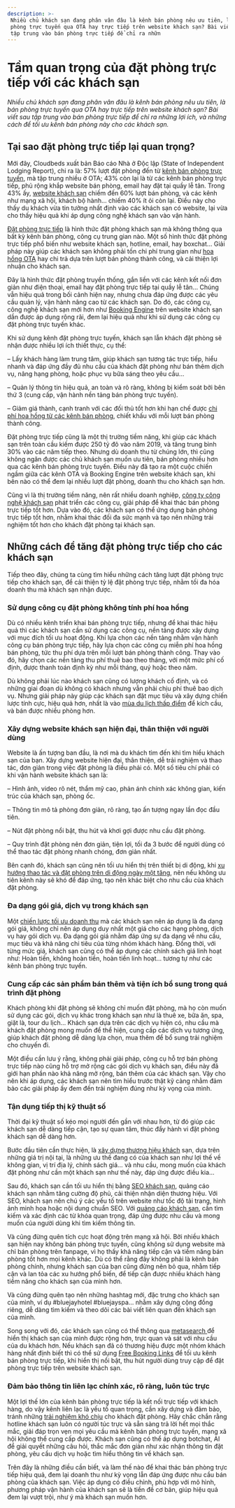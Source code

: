 ```yaml
---
description: >-
 Nhiều chủ khách sạn đang phân vân đâu là kênh bán phòng nêu ưu tiên, là bán
 phòng trực tuyến qua OTA hay trực tiếp trên website khách sạn? Bài viết sau
 tập trung vào bán phòng trực tiếp để chỉ ra nhữn
---
```


# Tầm quan trọng của đặt phòng trực tiếp với các khách sạn

_Nhiều chủ khách sạn đang phân vân đâu là kênh bán phòng nêu ưu tiên, là bán phòng trực tuyến qua OTA hay trực tiếp trên website khách sạn? Bài viết sau tập trung vào bán phòng trực tiếp để chỉ ra những lợi ích, và những cách để tối ưu kênh bán phòng này cho các khách sạn._

## Tại sao đặt phòng trực tiếp lại quan trọng?

Mới đây, Cloudbeds xuất bản Báo cáo Nhà ở Độc lập (State of Independent Lodging Report), chi ra là: 57% lượt đặt phòng đến từ [kênh bán phòng trực tuyến](https://bluejaypms.com/article/cac-kenh-ban-phong-truc-tuyen-quan-trong-nhat-cua-khach-san-111), mà tập trung nhiều ở OTA; 43% còn lại là từ các kênh bán phòng trực tiếp, phủ rộng khắp website bán phòng, email hay đặt tại quầy lễ tân. Trong 43% ấy, [website khách sạn](https://bluejaypms.com/article/website-khach-san-quan-trong-152) chiếm đến 60% lượt bán phòng, và các kênh như mạng xã hội, khách bộ hành… chiếm 40% ít ỏi còn lại. Điều này cho thấy du khách vừa tin tưởng nhất định vào các khách sạn có website, lại vừa cho thấy hiệu quả khi áp dụng công nghệ khách sạn vào vận hành.

[Đặt phòng trực tiếp](https://bluejaypms.com/article/loi-ich-booking-engine-87) là hình thức đặt phòng khách sạn mà không thông qua bất kỳ kênh bán phòng, công cụ trung gian nào. Một số hình thức đặt phòng trực tiếp phổ biến như website khách sạn, hotline, email, hay boxchat… Giải pháp này giúp các khách sạn không phải tốn chi phí trung gian như [hoa hồng OTA](https://bluejaypms.com/article/mat-trai-cua-ota-va-cach-de-thoat-khoi-su-le-thuoc-trong-viec-ban-phong-truc-tuyen-228) hay chi trả dựa trên lượt bán phòng thành công, và cải thiện lợi nhuận cho khách sạn.

Đây là hình thức đặt phòng truyền thống, gắn liền với các kênh kết nối đơn giản như điện thoại, email hay đặt phòng trực tiếp tại quầy lễ tân… Chúng vẫn hiệu quả trong bối cảnh hiện nay, nhưng chưa đáp ứng được các yêu cầu quản lý, vận hành nâng cao từ các khách sạn. Do đó, các công cụ, công nghệ khách sạn mới hơn như [Booking Engine](https://bluejaypms.com/booking-engine) trên website khách sạn dần được áp dụng rộng rãi, đem lại hiệu quả như khi sử dụng các công cụ đặt phòng trực tuyến khác.

Khi sử dụng kênh đặt phòng trực tuyến, khách sạn lẫn khách đặt phòng sẽ nhận được nhiều lợi ích thiết thực, cụ thể:

– Lấy khách hàng làm trung tâm, giúp khách sạn tương tác trực tiếp, hiểu nhanh và đáp ứng đầy đủ nhu cầu của khách đặt phòng như bán thêm dịch vụ, nâng hạng phòng, hoặc phục vụ bữa sáng theo yêu cầu…

– Quản lý thông tin hiệu quả, an toàn và rõ ràng, không bị kiểm soát bởi bên thứ 3 (cung cấp, vận hành nền tảng bán phòng trực tuyến).

– Giảm giá thành, cạnh tranh với các đối thủ tốt hơn khi hạn chế được [chi phí hoa hồng từ các kênh bán phòng](https://bluejaypms.com/article/chi-phi-hoa-hong-ota-155), chiết khấu với mỗi lượt bán phòng thành công.

Đặt phòng trực tiếp cũng là một thị trường tiềm năng, khi giúp các khách sạn trên toàn cầu kiếm được 250 tỷ đô vào năm 2019, và tăng trung bình 30% vào các năm tiếp theo. Nhưng dù doanh thu từ chúng lớn, thì cũng không ngăn được các chủ khách sạn muốn ưu tiên, bán phòng nhiều hơn qua các kênh bán phòng trực tuyến. Điều này đã tạo ra một cuộc chiến ngầm giữa các kênh OTA và Booking Engine trên website khách sạn, khi bên nào có thể đem lại nhiều lượt đặt phòng, doanh thu cho khách sạn hơn.

Cũng vì là thị trường tiềm năng, nên rất nhiều doanh nghiệp, [công ty công nghệ khách sạn](https://bluejaypms.com/article/blue-jay-pms-dong-hanh-128) phát triển các công cụ, giải pháp để khai thác bán phòng trực tiếp tốt hơn. Dựa vào đó, các khách sạn có thể ứng dụng bán phòng trực tiếp tốt hơn, nhằm khai thác đối đa sức mạnh và tạo nên những trải nghiệm tốt hơn cho khách đặt phòng tại khách sạn.

## Những cách để tăng đặt phòng trực tiếp cho các khách sạn

Tiếp theo đây, chúng ta cùng tìm hiểu những cách tăng lượt đặt phòng trực tiếp cho khách sạn, để cải thiện tỷ lệ đặt phòng trực tiếp, nhằm tối đa hóa doanh thu mà khách sạn nhận được.

### Sử dụng công cụ đặt phòng không tính phí hoa hồng

Dù có nhiều kênh triển khai bán phòng trực tiếp, nhưng để khai thác hiệu quả thì các khách sạn cần sử dụng các công cụ, nền tảng được xây dựng với mục đích tối ưu hoạt động. Khi lựa chọn các nền tảng nhằm vận hành công cụ bán phòng trực tiếp, hãy lựa chọn các công cụ miễn phí hoa hồng bán phòng, tức thu phí dựa trên mỗi lượt bán phòng thành công. Thay vào đó, hãy chọn các nền tảng thu phí thuê bao theo tháng, với một mức phí cố định, được thanh toán định kỳ như mỗi tháng, quý hoặc theo năm.

Dù không phải lúc nào khách sạn cũng có lượng khách cố định, và có những giai đoạn dù không có khách nhưng vẫn phải chịu phí thuê bao dịch vụ. Nhưng giải pháp này giúp các khách sạn đặt mục tiêu và xây dựng chiến lược tính cực, hiệu quả hơn, nhất là vào [mùa du lịch thấp điểm](https://bluejaypms.com/article/mua-du-lich-cao-diem-119) để kích cầu, và bán được nhiều phòng hơn.

### Xây dựng website khách sạn hiện đại, thân thiện với người dùng

Website là ấn tượng ban đầu, là nơi mà du khách tìm đến khi tìm hiểu khách sạn của bạn. Xây dựng website hiện đại, thân thiện, dễ trải nghiệm và thao tác, đơn giản trong việc đặt phòng là điều phải có. Một số tiêu chí phải có khi vận hành website khách sạn là:

– Hình ảnh, video rõ nét, thẩm mỹ cao, phản ánh chính xác không gian, kiến trúc của khách sạn, phòng ốc.

– Thông tin mô tả phòng đơn giản, rõ ràng, tạo ấn tượng ngay lần đọc đầu tiên.

– Nút đặt phòng nổi bật, thu hút và khơi gợi được nhu cầu đặt phòng.

– Quy trình đặt phòng nên đơn giản, tiện lợi, tối đa 3 bước để người dùng có thể thao tác đặt phòng nhanh chóng, đơn giản nhất.

Bên cạnh đó, khách sạn cũng nên tối ưu hiển thị trên thiết bị di động, khi [xu hướng thao tác và đặt phòng trên di động ngày một tăng](https://bluejaypms.com/article/nhung-xu-huong-dat-phong-duoc-tiet-lo-trong-khoanh-khac-nguoi-dung-nhin-thay-dat-phong-ngay-197), nên nếu không ưu tiên kênh này sẽ khó để đáp ứng, tạo nên khác biệt cho nhu cầu của khách đặt phòng.

### Đa dạng gói giá, dịch vụ trong khách sạn

Một [chiến lược tối ưu doanh thu](https://bluejaypms.com/article/chien-luoc-gia-127) mà các khách sạn nên áp dụng là đa dạng gói giá, không chỉ nên áp dụng duy nhất một giá cho các hạng phòng, dịch vụ hay gói dịch vụ. Đa dạng gói giá nhằm đáp ứng sự đa dạng về nhu cầu, mục tiêu và khả năng chi tiêu của từng nhóm khách hàng. Đồng thời, với từng mức giá, khách sạn cũng có thể áp dụng các chính sách giá linh hoạt như: Hoàn tiền, không hoàn tiền, hoàn tiền linh hoạt… tương tự như các kênh bán phòng trực tuyến.

### Cung cấp các sản phẩm bán thêm và tiện ích bổ sung trong quá trình đặt phòng

Khách phòng khi đặt phòng sẽ không chỉ muốn đặt phòng, mà họ còn muốn sử dụng các gói, dịch vụ khác trong khách sạn như là thuê xe, bữa ăn, spa, giặt là, tour du lịch… Khách sạn dựa trên các dịch vụ hiện có, nhu cầu mà khách đặt phòng mong muốn để thể hiện, cung cấp các dịch vụ tương ứng, giúp khách đặt phòng dễ dàng lựa chọn, mua thêm để bổ sung trải nghiệm cho chuyến đi.

Một điều cần lưu ý rằng, không phải giải pháp, công cụ hỗ trợ bán phòng trực tiếp nào cũng hỗ trợ mở rộng các gói dịch vụ khách sạn, điều này đã giới hạn phần nào khả năng mở rộng, bán thêm của các khách sạn. Vậy cho nên khi áp dụng, các khách sạn nên tìm hiểu trước thật kỹ càng nhằm đảm bảo các giải pháp ấy đem đến trải nghiệm đúng như kỳ vọng của mình.

### Tận dụng tiếp thị kỹ thuật số

Thời đại kỹ thuật số kéo mọi người đến gần với nhau hơn, từ đó giúp các khách sạn dễ dàng tiếp cận, tạo sự quan tâm, thúc đẩy hành vi đặt phòng khách sạn dễ dàng hơn.

Bước đầu tiên cần thực hiện, là [xây dựng thương hiệu khách](https://bluejaypms.com/article/cai-thien-thuong-hieu-khach-san-157) sạn, dựa trên những giá trị nội tại, là những ưu thế đang có của khách sạn như lợi thế về không gian, vị trí địa lý, chính sách giá… và nhu cầu, mong muốn của khách đặt phòng như cần một khách sạn như thế này, đáp ứng được điều kia…

Sau đó, khách sạn cần tối ưu hiển thị bằng [SEO khách sạn](https://bluejaypms.com/article/huong-dan-hoan-chinh-ve-tiep-thi-cong-cu-tim-kiem-cho-khach-san-230), quảng cáo khách sạn nhằm tăng cường độ phủ, cải thiện nhận diện thương hiệu. Với SEO, khách sạn nên chú ý các yếu tố trên website như tốc độ tải trang, hình ảnh minh họa hoặc nội dung chuẩn SEO. Với [quảng cáo khách sạn](https://bluejaypms.com/article/google-hotel-ads-va-nhung-loi-ich-thiet-thuc-cho-cac-khach-san-215), cần tìm kiếm và xác định các từ khóa quan trọng, đáp ứng được nhu cầu và mong muốn của người dùng khi tìm kiếm thông tin.

Và cũng đừng quên tích cực hoạt động trên mạng xã hội. Bởi nhiều khách sạn hiện nay không bán phòng trực tuyến, cũng không sử dụng website mà chỉ bán phòng trên fanpage, vì họ thấy khả năng tiếp cận và tiềm năng bán phòng tốt hơn mọi kênh khác. Dù có thể rằng đây không phải là kênh bán phòng chính, nhưng khách sạn của bạn cũng đừng nên bỏ qua, nhằm tiếp cận và lan tỏa các xu hướng phổ biến, để tiếp cận được nhiều khách hàng tiềm năng cho khách sạn của mình hơn.

Và cũng đừng quên tạo nên những hashtag mới, đặc trưng cho khách sạn của mình, ví dụ #bluejayhotel #bluejayspa… nhằm xây dựng cộng đồng riêng, dễ dàng tìm kiếm và theo dõi các bài viết liên quan đến khách sạn của mình.

Song song với đó, các khách sạn cũng có thể thông qua [metasearch ](https://bluejaypms.com/article/metasearch-va-nhung-van-de-can-biet-truoc-khi-trien-khai-194)để hiển thị khách sạn của mình được rộng hơn, trực quan và sát với nhu cầu của du khách hơn. Nếu khách sạn đã có thương hiệu được một nhóm khách hàng nhất định biết thì có thể sử dụng [Free Booking Links](https://bluejaypms.com/article/free-booking-links-trong-google-hotel-ads-va-nhung-dieu-khach-san-can-biet-180) để tối ưu kênh bán phòng trực tiếp, khi hiển thị nổi bật, thu hút người dùng truy cập để đặt phòng trực tiếp trên website khách sạn.

### Đảm bảo thông tin liên lạc chính xác, rõ ràng, luôn túc trực

Một lợi thế lớn của kênh bán phòng trực tiếp là kết nối trực tiếp với khách hàng, do vậy kênh liên lạc là yếu tố quan trọng, cần xây dựng và đảm bảo, tránh những [trải nghiệm khó chịu](https://bluejaypms.com/article/kho-chiu-website-khach-san-140) cho khách đặt phòng. Hãy chắc chắn rằng hotline khách sạn luôn có người túc trực và sẵn sàng trả lời hết mọi thắc mắc, giải đáp trọn vẹn mọi yêu cầu mà kênh bán phòng trực tuyến, mạng xã hội không thể cung cấp được. Khách sạn cũng có thể áp dụng botchat, AI để giải quyết những câu hỏi, thắc mắc đơn giản như xác nhận thông tin đặt phòng, yêu cầu dịch vụ hoặc tìm hiểu thông tin về khách sạn.

Trên đây là những điều cần biết, và làm thế nào để khai thác bán phòng trực tiếp hiệu quả, đem lại doanh thu như kỳ vọng lẫn đáp ứng được nhu cầu bán phòng của khách sạn. Việc áp dụng có điều chỉnh, phù hợp với mô hình, phương pháp vận hành của khách sạn sẽ là tiền đề cơ bản, giúp hiệu quả đem lại vượt trội, như ý mà khách sạn muốn hơn.
